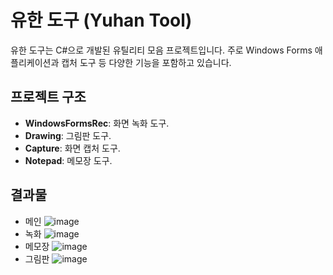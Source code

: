 # 유한 도구 (Yuhan Tool)

유한 도구는 C#으로 개발된 유틸리티 모음 프로젝트입니다. 주로 Windows Forms 애플리케이션과 캡처 도구 등 다양한 기능을 포함하고 있습니다.

## 프로젝트 구조

- **WindowsFormsRec**: 화면 녹화 도구.
- **Drawing**: 그림판 도구.
- **Capture**: 화면 캡처 도구.
- **Notepad**: 메모장 도구.

## 결과물
- 메인
![image](https://github.com/user-attachments/assets/ffbbfac0-3225-4e00-b269-5b6653da1a90)
- 녹화
![image](https://github.com/user-attachments/assets/eb6e93bb-03d7-437a-a76b-ae24d799f31f)
- 메모장
![image](https://github.com/user-attachments/assets/a76f4064-a0e0-4efe-ab8d-4188769a07d9)
- 그림판
![image](https://github.com/user-attachments/assets/41eb7f5b-e99f-42e4-b2a7-8a6dc5168148)

